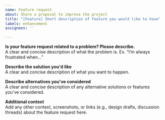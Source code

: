 ```yaml
---
name: Feature request
about: Share a proposal to improve the project
title: "[Feature] Short description of feature you would like to have"
labels: enhancement
assignees: ''

---
```


**Is your feature request related to a problem? Please describe.**  
A clear and concise description of what the problem is. Ex. “I’m always frustrated when…”

**Describe the solution you'd like**  
A clear and concise description of what you want to happen.

**Describe alternatives you've considered**  
A clear and concise description of any alternative solutions or features you've considered.

**Additional context**  
Add any other context, screenshots, or links (e.g., design drafts, discussion threads) about the feature request here.
